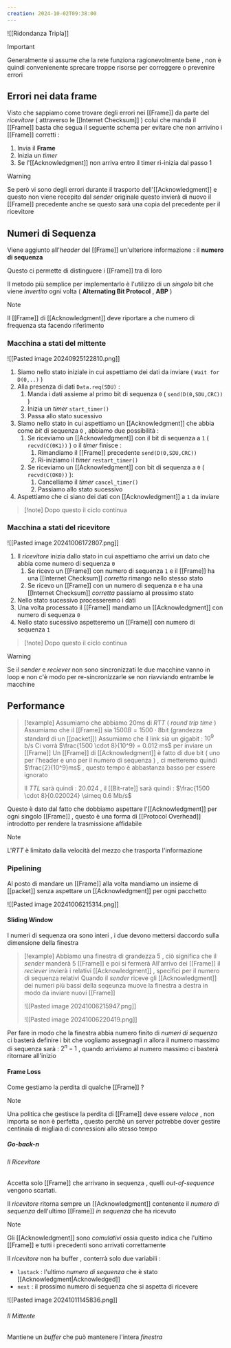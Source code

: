 ```yaml
---
creation: 2024-10-02T09:38:00
---
```

![[Ridondanza Tripla]]

>[!important] 
>Generalmente si assume che la rete funziona ragionevolmente bene , non è quindi convenienente sprecare troppe risorse per correggere o prevenire errori

## Errori nei data frame

Visto che sappiamo come trovare degli errori nei [[Frame]] da parte del *ricevitore* ( attraverso le [[Internet Checksum]] ) colui che manda il [[Frame]] basta che segua il seguente schema per evitare che non arrivino i [[Frame]] corretti : 
1. Invia il **Frame** 
2. Inizia un *timer* 
3. Se l'[[Acknowledgment]] non arriva entro il timer ri-inizia dal passo 1 

>[!warning] 
>Se però vi sono degli errori durante il trasporto dell'[[Acknowledgment]] e questo non viene recepito dal *sender* originale questo invierà di nuovo il [[Frame]] precedente anche se questo sarà una copia del precedente per il ricevitore

## Numeri di Sequenza

Viene aggiunto all'*header* del [[Frame]] un'ulteriore informazione : il **numero di sequenza** 

Questo ci permette di distinguere i [[Frame]] tra di loro 

Il metodo più semplice per implementarlo è l'utilizzo di un *singolo* bit che viene *invertito* ogni volta ( **Alternating Bit Protocol** , **ABP** )
>[!note] 
>Il [[Frame]] di [[Acknowledgment]] deve riportare a che numero di frequenza sta facendo riferimento

### Macchina a stati del mittente

![[Pasted image 20240925122810.png]]

1. Siamo nello stato iniziale in cui aspettiamo dei dati da inviare ( `Wait for D(0,..)` )
2. Alla presenza di dati `Data.req(SDU)` : 
	1. Manda i dati assieme al primo bit di sequenza `0` ( `send(D(0,SDU,CRC))` )
	2. Inizia un *timer* `start_timer()`
	3. Passa allo stato sucessivo
3. Siamo nello stato in cui aspettiamo un [[Acknowledgment]] che abbia come *bit* di sequenza `0` , abbiamo due possibilità :
	1. Se riceviamo un [[Acknowledgment]] con il bit di sequenza a  `1` ( `recvd(C(0K1))` ) o il *timer* finisce :
		1. Rimandiamo il [[Frame]] precedente `send(D(0,SDU,CRC))`
		2. Ri-iniziamo il *timer* `restart_timer()`
	2. Se riceviamo un [[Acknowledgment]] con bit di sequenza a `0` ( `recvd(C(OK0))` ):
		1. Cancelliamo il *timer* `cancel_timer()`
		2. Passiamo allo stato sucessivo
4. Aspettiamo che ci siano dei dati con [[Acknowledgment]] a `1` da inviare 
>[!note] Dopo questo il ciclo continua
### Macchina a stati del ricevitore

![[Pasted image 20241006172807.png]]

1. Il *ricevitore* inizia dallo stato in cui aspettiamo che arrivi un dato che abbia come numero di sequenza `0` 
	1. Se ricevo un [[Frame]] con numero di sequenza `1` e il [[Frame]] ha una [[Internet Checksum]] *corretta* rimango nello stesso stato
	2. Se ricevo un [[Frame]] con un numero di sequenza `0` e ha una [[Internet Checksum]] *corretta* passiamo al prossimo stato
2. Nello stato sucessivo processeremo i dati
3. Una volta processato il [[Frame]] mandiamo un [[Acknowledgment]] con numero di sequenza `0` 
4. Nello stato sucessivo aspetteremo un [[Frame]] con numero di sequenza `1` 
>[!note] Dopo questo il ciclo continua

>[!warning] 
>Se il *sender* e *reciever* non sono sincronizzati le due macchine vanno in loop e non c'è modo per re-sincronizzarle se non riavviando entrambe le macchine

## Performance

>[!example] 
>Assumiamo che abbiamo 20ms di *RTT* ( *round trip time* ) 
>Assumiamo che il [[Frame]] sia $1500B = 1500 \cdot 8 \text{bit}$ (grandezza standard di un [[packet]])
>Assumiamo che il link sia un gigabit : $10^9$ b/s
>Ci vorrà $\frac{1500 \cdot 8}{10^9} = 0.012 ms$ per inviare un [[Frame]]
>Un [[Frame]] di [[Acknowledgment]] è fatto di due bit ( uno per l'header e uno per il numero di sequenza ) , ci metteremo quindi $\frac{2}{10^9}ms$ , questo tempo è abbastanza basso per essere ignorato
>
>Il *TTL* sarà quindi : $20.024$ , il [[Bit-rate]] sarà quindi : $\frac{1500 \cdot 8}{0.020024} \simeq 0.6 Mb/s$

Questo è dato dal fatto che dobbiamo aspettare l'[[Acknowledgment]] per ogni singolo [[Frame]] , questo è una forma di [[Protocol Overhead]] introdotto per rendere la trasmissione affidabile 

>[!note] 
>L'*RTT* è limitato dalla velocità del mezzo che trasporta l'informazione

### Pipelining

Al posto di mandare un [[Frame]] alla volta mandiamo un insieme di [[packet]] senza aspettare un [[Acknowledgment]] per ogni pacchetto 

![[Pasted image 20241006215314.png]]

#### Sliding Window

I numeri di sequenza ora sono interi , i due devono mettersi daccordo sulla dimensione della finestra 

>[!example] 
>Abbiamo una finestra di grandezza 5 , ciò significa che il *sender* manderà 5 [[Frame]] e poi si fermerà 
>All'arrivo dei [[Frame]] il *reciever* invierà i relativi [[Acknowledgment]] , specifici per il numero di sequenza relativi 
>Quando il *sender* riceve gli [[Acknowledgment]] dei numeri più bassi della seqeunza muove la finestra a destra in modo da inviare nuovi [[Frame]]
>
>![[Pasted image 20241006215947.png]]
>
>![[Pasted image 20241006220419.png]]
>

Per fare in modo che la finestra abbia numero finito di *numeri di sequenza* ci basterà definire i bit che vogliamo assegnagli $n$ allora il numero massimo di sequenza sarà : $2^n -1$ , quando arriviamo al numero massimo ci basterà ritornare all'inizio
#### Frame Loss

Come gestiamo la perdita di qualche [[Frame]] ?

>[!note] 
>Una politica che gestisce la perdita di [[Frame]] deve essere *veloce* , non importa se non è perfetta , questo perchè un server potrebbe dover gestire centinaia di migliaia di connessioni allo stesso tempo 

##### Go-back-n

###### Il Ricevitore

Accetta solo [[Frame]] che arrivano in sequenza , quelli *out-of-sequence* vengono scartati.

Il *ricevitore* ritorna sempre un [[Acknowledgment]] contenente il *numero di sequenza* dell'ultimo [[Frame]] *in sequenza* che ha ricevuto 

>[!note] 
>Gli [[Acknowledgment]] sono *comulativi* ossia questo indica che l'ultimo [[Frame]] e tutti i precedenti sono arrivati correttamente

Il *ricevitore* non ha buffer , conterrà solo due variabili : 
+ `lastack` : l'ultimo *numero di sequenza* che è stato [[Acknowledgment|Acknowledged]] 
+ `next` : il prossimo numero di sequenza che si aspetta di ricevere

![[Pasted image 20241011145836.png]]
###### Il Mittente

Mantiene un *buffer* che può mantenere l'intera *finestra*